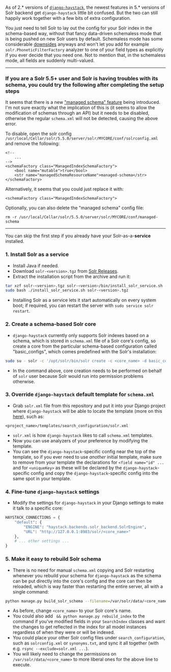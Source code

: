 As of 2.* versions of [`django-haystack`](https://github.com/django-haystack/django-haystack), the newest features in 5.* versions of Solr backend get `django-haystack` little bit confused. But the two can still happily work together with a few bits of extra configuration.

You just need to tell Solr to lay out the config for your Solr index in the schema-based way, without that fancy data-driven schemaless mode that is being pushed on new Solr users by default. Schemaless mode has some considerable [downsides](http://www.slideshare.net/lucenerevolution/schemaless-solr-and-the-solr-schema-rest-api/12) anyways and won't let you add for example `solr.PhoneticFilterFactory` analyzer to one of your field types as explicitly if you ever decide that you need one. Not to mention that, in the schemaless mode, all fields are suddenly multi-valued.

***
### If you are a Solr 5.5+ user and Solr is having troubles with its schema, you could try the following after completing the setup steps

It seems that there is a new ["managed schema" feature](https://cwiki.apache.org/confluence/display/solr/Managed+Schema+Definition+in+SolrConfig) being introduced. I'm not sure exactly what the implication of this is (it seems to allow the modification of schemas through an API) but it needs to be disabled, otherwise the regular `schema.xml` will not be detected, causing the above error. 

To disable, open the solr config `/usr/local/Cellar/solr/5.5.0/server/solr/MYCORE/conf/solrconfig.xml` and remove the following:

```
<!--
    ...
-->
<schemaFactory class="ManagedIndexSchemaFactory">
    <bool name="mutable">true</bool>
    <str name="managedSchemaResourceName">managed-schema</str>
</schemaFactory>
```

Alternatively, it seems that you could just replace it with:

```
<schemaFactory class="ManagedIndexSchemaFactory">
```

Optionally, you can also delete the "managed schema" config file:

    rm -r /usr/local/Cellar/solr/5.5.0/server/solr/MYCORE/conf/managed-schema

***

You can skip the first step if you already have your Solr-as-a-**service** installed.

### 1. Install Solr as a service

* Install Java if needed.
* Download `solr-<version>.tgz` from [Solr Releases](http://www.us.apache.org/dist/lucene/solr/).
* Extract the installation script from the archive and run it:

```sh
tar xzf solr-<version>.tgz solr-<version>/bin/install_solr_service.sh --strip-components=2
sudo bash ./install_solr_service.sh solr-<version>.tgz
```

* Installing Solr as a service lets it start automatically on every system boot; if required, you can restart the server with `sudo service solr restart`.

### 2. Create a schema-based Solr core

* `django-haystack` currently only supports Solr indexes based on a schema, which is stored in `schema.xml` file of a Solr core's config, so create a core from the particular schema-based configuration called "basic_configs", which comes predefined with the Solr's installation:

```sh
sudo su - solr -c '/opt/solr/bin/solr create -c <core_name> -d basic_configs'
```

* In the command above, core creation needs to be performed on behalf of `solr` user because Solr would run into permission problems otherwise.

### 3. Override `django-haystack` default template for `schema.xml`

* Grab `solr.xml` file from this repository and put it into your Django project where `django-haystack` will be able to locate the template (more on this [here](http://django-haystack.readthedocs.org/en/v2.4.0/installing_search_engines.html#solr)), such as:

```
<project_name>/templates/search_configuration/solr.xml
```

* `solr.xml` is how `django-haystack` likes to call `schema.xml` templates.
* Now you can use analyzers of your preference by modifying the template.
* You can see the `django-haystack`-specific config near the top of the template, so if you ever need to use *another* initial template, make sure to remove from your template the declarations for `<field name="id" ...` and for `<uniqueKey>` as these will be declared by the `django-haystack`-specific config and copy the `django-haystack`-specific config into the same spot in your template.

### 4. Fine-tune `django-haystack` settings

* Modify the settings for `django-haystack` in your Django settings to make it talk to a specific core:

```python
HAYSTACK_CONNECTIONS = {
    "default": {
        "ENGINE": "haystack.backends.solr_backend.SolrEngine",
        "URL": "http://127.0.0.1:8983/solr/<core_name>"
    },
    # ... other settings ...
}
```

### 5. Make it easy to rebuild Solr schema

* There is no need for manual `schema.xml` copying and Solr restarting whenever you rebuild your schema for `django-haystack` as the schema can be put directly into the core's config and the core can then be reloaded, which is way faster than restarting the entire server, all with a single command:

```sh
python manage.py build_solr_schema --filename=/var/solr/data/<core_name>/conf/schema.xml && curl 'http://localhost:8983/solr/admin/cores?action=RELOAD&core=<core_name>&wt=json&indent=true'
```

* As before, change `<core_name>` to your Solr core's name.
* You could also add ` && python manage.py rebuild_index` to the command if you've modified fields in your `SearchIndex` classes and want the changes to get reflected in the index for all model instances regardless of when they were or will be indexed.
* You could place your other Solr config files under `search_configuration`, such as `solrconfig.xml` or `synonyms.txt`, and sync it all together (with e.g. `rsync --exclude=solr.xml ...`).
* You will likely need to change the permissions on `/var/solr/data/<core_name>` to more liberal ones for the above line to execute.
